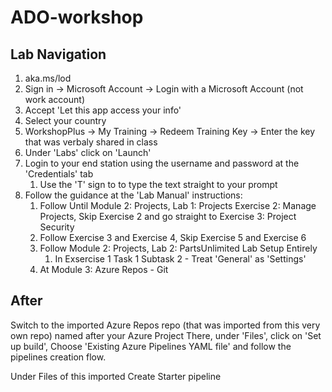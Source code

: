 # ADO-workshop

## Lab Navigation

1. aka.ms/lod
2. Sign in -> Microsoft Account -> Login with a Microsoft Account (not work account) 
3. Accept 'Let this app access your info'
4. Select your country
5. WorkshopPlus -> My Training -> Redeem Training Key -> Enter the key that was verbaly shared in class
6. Under 'Labs' click on 'Launch'
7. Login to your end station using the username and password at the 'Credentials' tab
   1. Use the 'T' sign to to type the text straight to your prompt
8. Follow the guidance at the 'Lab Manual' instructions:
   1. Follow Until Module 2: Projects, Lab 1: Projects Exercise 2: Manage Projects, Skip Exercise 2 and go straight to Exercise 3: Project Security
   2. Follow Exercise 3 and Exercise 4, Skip Exercise 5 and Exercise 6
   3. Follow Module 2: Projects, Lab 2: PartsUnlimited Lab Setup Entirely
      1. In Exsercise 1 Task 1 Subtask 2 - Treat 'General' as 'Settings'
   4. At Module 3: Azure Repos - Git

## After 
Switch to the imported Azure Repos repo (that was imported from this very own repo) named after your Azure Project
There, under 'Files', click on 'Set up build', Choose 'Existing Azure Pipelines YAML file' and follow the pipelines creation flow.



Under Files of this imported Create Starter pipeline

